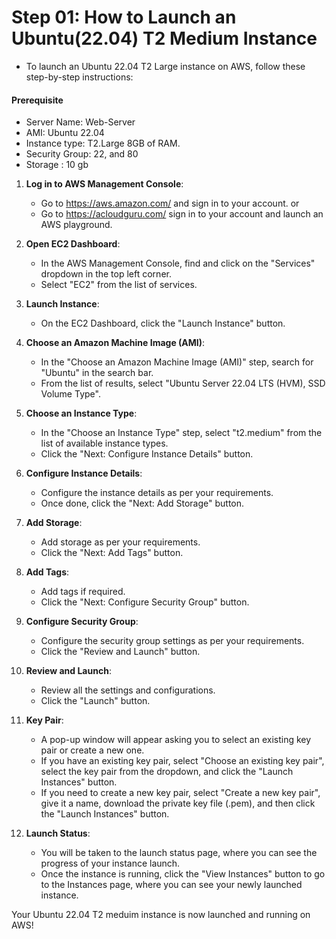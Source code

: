 # Step 01: How to Launch an Ubuntu(22.04) T2 Medium Instance 

- To launch an Ubuntu 22.04 T2 Large instance on AWS, follow these step-by-step instructions:

#### Prerequisite
+ Server Name: Web-Server
+ AMI:  Ubuntu 22.04 
+ Instance type:  T2.Large  8GB of RAM.
+ Security Group: 22, and 80 
+ Storage : 10 gb

1. **Log in to AWS Management Console**:
    - Go to https://aws.amazon.com/ and sign in to your account.
    or 
    - Go to https://acloudguru.com/ sign in to your account and launch an AWS playground.

2. **Open EC2 Dashboard**:
    - In the AWS Management Console, find and click on the "Services" dropdown in the top left corner.
    - Select "EC2" from the list of services.

3. **Launch Instance**:
    - On the EC2 Dashboard, click the "Launch Instance" button.

4. **Choose an Amazon Machine Image (AMI)**:
    - In the "Choose an Amazon Machine Image (AMI)" step, search for "Ubuntu" in the search bar.
    - From the list of results, select "Ubuntu Server 22.04 LTS (HVM), SSD Volume Type".

5. **Choose an Instance Type**:
    - In the "Choose an Instance Type" step, select "t2.medium" from the list of available instance types.
    - Click the "Next: Configure Instance Details" button.

6. **Configure Instance Details**:
    - Configure the instance details as per your requirements.
    - Once done, click the "Next: Add Storage" button.

7. **Add Storage**:
    - Add storage as per your requirements.
    - Click the "Next: Add Tags" button.

8. **Add Tags**:
    - Add tags if required.
    - Click the "Next: Configure Security Group" button.

9. **Configure Security Group**:
    - Configure the security group settings as per your requirements.
    - Click the "Review and Launch" button.

10. **Review and Launch**:
    - Review all the settings and configurations.
    - Click the "Launch" button.

11. **Key Pair**:
    - A pop-up window will appear asking you to select an existing key pair or create a new one.
    - If you have an existing key pair, select "Choose an existing key pair", select the key pair from the dropdown, and click the "Launch Instances" button.
    - If you need to create a new key pair, select "Create a new key pair", give it a name, download the private key file (.pem), and then click the "Launch Instances" button.

12. **Launch Status**:
    - You will be taken to the launch status page, where you can see the progress of your instance launch.
    - Once the instance is running, click the "View Instances" button to go to the Instances page, where you can see your newly launched instance.

Your Ubuntu 22.04 T2 meduim instance is now launched and running on AWS!